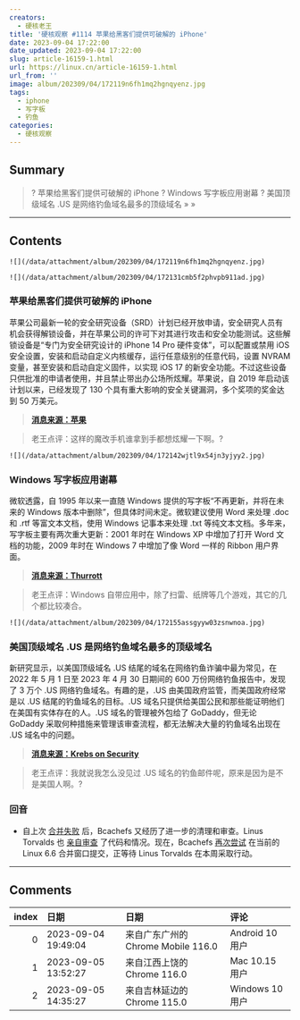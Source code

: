 ```yaml
---
creators:
  - 硬核老王
title: '硬核观察 #1114 苹果给黑客们提供可破解的 iPhone'
date: 2023-09-04 17:22:00
date_updated: 2023-09-04 17:22:00
slug: article-16159-1.html
url: https://linux.cn/article-16159-1.html
url_from: ''
image: album/202309/04/172119n6fh1mq2hgnqyenz.jpg
tags:
  - iphone
  - 写字板
  - 钓鱼
categories:
  - 硬核观察
---
```


## Summary

> ? 苹果给黑客们提供可破解的 iPhone
> ? Windows 写字板应用谢幕
> ? 美国顶级域名 .US 是网络钓鱼域名最多的顶级域名
> » 
> »

***

<!-- more -->

## Contents

`![](/data/attachment/album/202309/04/172119n6fh1mq2hgnqyenz.jpg)`

`![](/data/attachment/album/202309/04/172131cmb5f2phvpb911ad.jpg)`

### 苹果给黑客们提供可破解的 iPhone

苹果公司最新一轮的安全研究设备（SRD）计划已经开放申请，安全研究人员有机会获得解锁设备，并在苹果公司的许可下对其进行攻击和安全功能测试。这些解锁设备是“专门为安全研究设计的 iPhone 14 Pro 硬件变体”，可以配置或禁用 iOS 安全设置，安装和启动自定义内核缓存，运行任意级别的任意代码，设置 NVRAM 变量，甚至安装和启动自定义固件，以实现 iOS 17 的新安全功能。不过这些设备只供批准的申请者使用，并且禁止带出办公场所炫耀。苹果说，自 2019 年启动该计划以来，已经发现了 130 个具有重大影响的安全关键漏洞，多个奖项的奖金达到 50 万美元。

> 
> **[消息来源：苹果](https://security.apple.com/blog/security-research-device-program-2024/)**
> 
> 
> 

> 
> 老王点评：这样的魔改手机谁拿到手都想炫耀一下啊。?
> 
> 
> 

`![](/data/attachment/album/202309/04/172142wjtl9x54jn3yjyy2.jpg)`

### Windows 写字板应用谢幕

微软透露，自 1995 年以来一直随 Windows 提供的写字板“不再更新，并将在未来的 Windows 版本中删除”，但具体时间未定。微软建议使用 Word 来处理 .doc 和 .rtf 等富文本文档，使用 Windows 记事本来处理 .txt 等纯文本文档。多年来，写字板主要有两次重大更新：2001 年时在 Windows XP 中增加了打开 Word 文档的功能，2009 年时在 Windows 7 中增加了像 Word 一样的 Ribbon 用户界面。

> 
> **[消息来源：Thurrott](https://www.thurrott.com/windows/windows-11/288088/rip-wordpad)**
> 
> 
> 

> 
> 老王点评：Windows 自带应用中，除了扫雷、纸牌等几个游戏，其它的几个都比较凑合。
> 
> 
> 

`![](/data/attachment/album/202309/04/172155assgyyw03zsnwnoa.jpg)`

### 美国顶级域名 .US 是网络钓鱼域名最多的顶级域名

新研究显示，以美国顶级域名 .US 结尾的域名在网络钓鱼诈骗中最为常见，在 2022 年 5 月 1 日至 2023 年 4 月 30 日期间的 600 万份网络钓鱼报告中，发现了 3 万个 .US 网络钓鱼域名。有趣的是，.US 由美国政府监管，而美国政府经常是以 .US 结尾的钓鱼域名的目标。.US 域名只提供给美国公民和那些能证明他们在美国有实体存在的人。.US 域名的管理被外包给了 GoDaddy，但无论 GoDaddy 采取何种措施来管理该审查流程，都无法解决大量的钓鱼域名出现在 .US 域名中的问题。

> 
> **[消息来源：Krebs on Security](https://krebsonsecurity.com/2023/09/why-is-us-being-used-to-phish-so-many-of-us/)**
> 
> 
> 

> 
> 老王点评：我就说我怎么没见过 .US 域名的钓鱼邮件呢，原来是因为是不是美国人啊。?
> 
> 
> 

### 回音

* 自上次 [合并失败](https://linux.cn/article-15989-1.html) 后，Bcachefs 又经历了进一步的清理和审查。Linus Torvalds 也 [亲自审查](https://linux.cn/article-16087-1.html) 了代码和情况。现在，Bcachefs [再次尝试](https://www.phoronix.com/news/Bcachefs-For-Linux-6.6-PR) 在当前的 Linux 6.6 合并窗口提交，正等待 Linus Torvalds 在本周采取行动。

***

## Comments

|   index | 日期                | 日期                                               | 评论                                                                                                                                                                                                                                                |
|--------:|:--------------------|:---------------------------------------------------|:----------------------------------------------------------------------------------------------------------------------------------------------------------------------------------------------------------------------------------------------------|
|       0 | 2023-09-04 19:49:04 | 来自广东广州的 Chrome Mobile 116.0|Android 10 用户 | 把记事本也删掉吧，完全是鸡肋，写字板也没法跟Linux自带的各种文本编辑器相提并论（它们至少能当作简单的代码编辑器，有的编辑器甚至支持插件），Mac自带的文本编辑器也差不多。                                                                              |
|       1 | 2023-09-05 13:52:27 | 来自江西上饶的 Chrome 116.0|Mac 10.15 用户         | 求求了，别删记事本，有用的很，这个世界的普通的电脑用户数量远远大于程序员，日常查看、简单的编辑纯文本很有用。而且支持bidi，主要用于一些特殊语言文字（例如阿拉伯语），vscode到微软倒闭都不可能支持（vscode issue明确表示不会支持），vim也几乎不支持。 |
|       2 | 2023-09-05 14:35:27 | 来自吉林延边的 Chrome 115.0|Windows 10 用户        | 记事本删掉了，没网咋文本编辑？                                                                                                                                                                                                                      |
